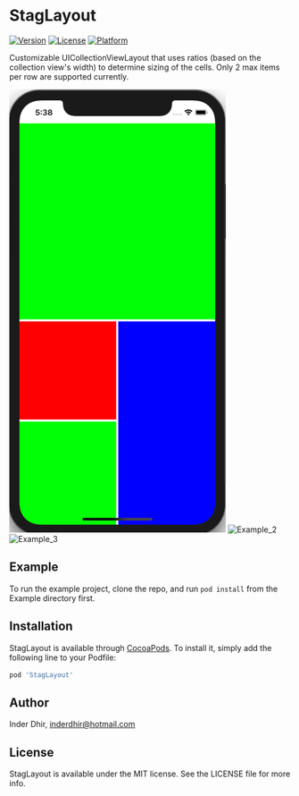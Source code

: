# StagLayout

[![Version](https://img.shields.io/cocoapods/v/StagLayout.svg?style=flat)](https://cocoapods.org/pods/StagLayout)
[![License](https://img.shields.io/cocoapods/l/StagLayout.svg?style=flat)](https://cocoapods.org/pods/StagLayout)
[![Platform](https://img.shields.io/cocoapods/p/StagLayout.svg?style=flat)](https://cocoapods.org/pods/StagLayout)

Customizable UICollectionViewLayout that uses ratios (based on the collection view's width) to determine sizing of the cells. Only 2 max items per row are supported currently.

![Example_1](example_1.png)
![Example_2](example_2.png)
![Example_3](example_3.png)

## Example

To run the example project, clone the repo, and run `pod install` from the Example directory first.

## Installation

StagLayout is available through [CocoaPods](https://cocoapods.org). To install
it, simply add the following line to your Podfile:

```ruby
pod 'StagLayout'
```

## Author

Inder Dhir, inderdhir@hotmail.com

## License

StagLayout is available under the MIT license. See the LICENSE file for more info.
